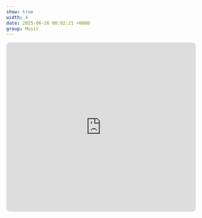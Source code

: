 ```yaml
---
show: true
width: 4
date: 2025-06-26 00:02:21 +0800
group: Music
---
```

<div>
<iframe allow="autoplay *; encrypted-media *; fullscreen *; clipboard-write" frameborder="0" height="450" style="width:100%;max-width:660px;overflow:hidden;border-radius:10px;" sandbox="allow-forms allow-popups allow-same-origin allow-scripts allow-storage-access-by-user-activation allow-top-navigation-by-user-activation" src="https://embed.music.apple.com/en/album/%E3%81%A0%E3%81%8B%E3%82%89%E5%83%95%E3%81%AF%E9%9F%B3%E6%A5%BD%E3%82%92%E8%BE%9E%E3%82%81%E3%81%9F/1648876058"></iframe>
</div>
